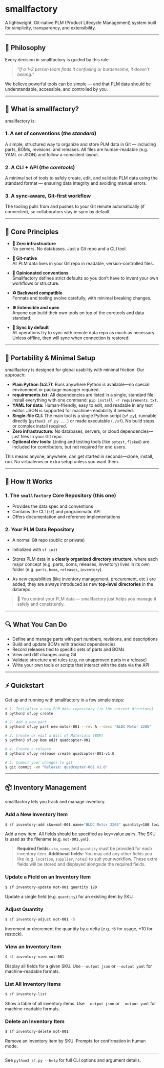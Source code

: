 # smallfactory

A lightweight, Git-native PLM (Product Lifecycle Management) system built for simplicity, transparency, and extensibility.

---

## 🧠 Philosophy

Every decision in smallfactory is guided by this rule:

> _“If a 1–2 person team finds it confusing or burdensome, it doesn’t belong.”_

We believe powerful tools can be simple — and that PLM data should be understandable, accessible, and controlled by you.

---

## 📐 What is smallfactory?

smallfactory is:

### 1. A set of conventions (*the standard*)
A simple, structured way to organize and store PLM data in Git — including parts, BOMs, revisions, and releases. All files are human-readable (e.g. YAML or JSON) and follow a consistent layout.

### 2. A CLI + API (*the coretools*)
A minimal set of tools to safely create, edit, and validate PLM data using the standard format — ensuring data integrity and avoiding manual errors.

### 3. A sync-aware, Git-first workflow
The tooling pulls from and pushes to your Git remote automatically (if connected), so collaborators stay in sync by default.

---

## 🔑 Core Principles

- **🧰 Zero infrastructure**  
  No servers. No databases. Just a Git repo and a CLI tool.

- **🌱 Git-native**  
  All PLM data lives in your Git repo in readable, version-controlled files.

- **🧭 Opinionated conventions**  
  Smallfactory defines strict defaults so you don’t have to invent your own workflows or structure.

- **♻️ Backward compatible**  
  Formats and tooling evolve carefully, with minimal breaking changes.

- **⚙️ Extensible and open**  
  Anyone can build their own tools on top of the coretools and data standard.

- **🔄 Sync by default**  
  All operations try to sync with remote data repo as much as necessary. Unless offline, then will sync when connection is restored.

---

## 🚀 Portability & Minimal Setup

smallfactory is designed for global usability with minimal friction. Our approach:

- **Plain Python (≥3.7):** Runs anywhere Python is available—no special environment or package manager required.
- **requirements.txt:** All dependencies are listed in a single, standard file. Install everything with one command: `pip install -r requirements.txt`.
- **YAML for data:** Human-friendly, easy to edit, and readable in any text editor. JSON is supported for machine-readability if needed.
- **Single-file CLI:** The main tool is a single Python script (`sf.py`), runnable directly (`python3 sf.py ...`) or made executable (`./sf`). No build steps or complex install required.
- **Zero infrastructure:** No databases, servers, or cloud dependencies—just files in your Git repo.
- **Optional dev tools:** Linting and testing tools (like `pytest`, `flake8`) are included for contributors, but not required for end users.

This means anyone, anywhere, can get started in seconds—clone, install, run. No virtualenvs or extra setup unless you want them.

---

## 🧱 How It Works

### 1. The `smallfactory` Core Repository (this one)
- Provides the data spec and conventions
- Contains the CLI (`sf`) and programmatic API
- Offers documentation and reference implementations

### 2. Your PLM Data Repository
- A normal Git repo (public or private)
- Initialized with `sf init`
- Stores PLM data in a **clearly organized directory structure**, where each major concept (e.g. parts, boms, releases, inventory) lives in its own folder (e.g. `parts`, `boms`, `releases`, `inventory`).

- As new capabilities (like inventory management, procurement, etc.) are added, they are always introduced as new **top-level directories** in the datarepo.

> 📌 You control your PLM data — smallfactory just helps you manage it safely and consistently.

---

## 🔍 What You Can Do

- Define and manage parts with part numbers, revisions, and descriptions
- Build and update BOMs with tracked dependencies
- Record releases tied to specific sets of parts and BOMs
- View and diff changes using Git
- Validate structure and rules (e.g. no unapproved parts in a release)
- Write your own tools or scripts that interact with the data via the API

---

## ⚡ Quickstart

Get up and running with smallfactory in a few simple steps:

```sh
# 1. Initialize a new PLM data repository (in the current directory)
$ python3 sf.py create

# 2. Add a new part
$ python3 sf.py part new motor-001 --rev A --desc "BLDC Motor 2205"

# 3. Create or edit a Bill of Materials (BOM)
$ python3 sf.py bom edit quadcopter-001

# 4. Create a release
$ python3 sf.py release create quadcopter-001-v1.0

# 5. Commit your changes to git
$ git commit -am "Release: quadcopter-001 v1.0"
```

---

## 📦 Inventory Management

smallfactory lets you track and manage inventory. 

### Add a New Inventory Item

```sh
$ sf inventory-add sku=mot-001 name="BLDC Motor 2205" quantity=100 location="bin A1"
```
Add a new item. All fields should be specified as key=value pairs. The SKU is used as the filename (e.g. `mot-001.yml`).

> **Required fields:** `sku`, `name`, and `quantity` must be provided for each inventory item.
> **Additional fields:** You may add any other fields you like (e.g. `location`, `supplier`, `notes`) to suit your workflow. These extra fields will be stored and displayed alongside the required fields.


### Update a Field on an Inventory Item

```sh
$ sf inventory-update mot-001 quantity 120
```
Update a single field (e.g. `quantity`) for an existing item by SKU.

### Adjust Quantity

```sh
$ sf inventory-adjust mot-001 -5
```
Increment or decrement the quantity by a delta (e.g. -5 for usage, +10 for restock).

### View an Inventory Item

```sh
$ sf inventory-view mot-001
```
Display all fields for a given SKU. Use `--output json` or `--output yaml` for machine-readable formats.

### List All Inventory Items

```sh
$ sf inventory-list
```
Show a table of all inventory items. Use `--output json` or `--output yaml` for machine-readable formats.

### Delete an Inventory Item

```sh
$ sf inventory-delete mot-001
```
Remove an inventory item by SKU. Prompts for confirmation in human mode.

---

See `python3 sf.py --help` for full CLI options and argument details.